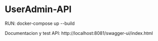 # UserAdmin-API


RUN:
docker-compose up --build

Documentacion y test API:
http://localhost:8081/swagger-ui/index.html
